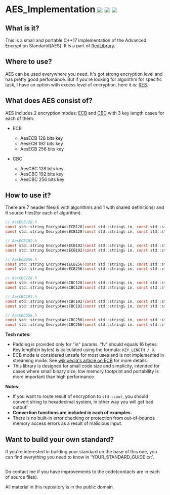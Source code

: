 # AES_Implementation [![](https://img.shields.io/apm/l/vim-mode)](https://github.com/Red-company/RES_Implementation/blob/main/LICENSE.md) [![](https://img.shields.io/github/repo-size/vladimirrogozin/AES_Implementation)](https://github.com/vladimirrogozin/AES_Implementation) ![](https://img.shields.io/github/stars/vladimirrogozin/AES_Implementation?style=social)

## What is it?

This is a small and portable C++17 implementation of the Advanced Encryption Standartd(AES). It is a part of [RedLibrary](https://github.com/Red-company/RedLibrary).

## Where to use?

AES can be used everywhere you need. It's got strong encryption level and has pretty good perfomance. But if you're looking for algorithm for specific task, I have an option with excess level of encryption, here it is: [RES](https://github.com/Red-company/RES_Implementation).

## What does AES consist of?
AES includes 2 encryption modes: [ECB](https://en.wikipedia.org/wiki/Block_cipher_mode_of_operation#Electronic_Codebook_.28ECB.29) and [CBC](https://en.wikipedia.org/wiki/Block_cipher_mode_of_operation#Cipher_Block_Chaining_.28CBC.29) with 3 key length cases for each of them:

* ECB
  * AesECB 128 bits key
  * AesECB 192 bits key
  * AesECB 256 bits key
  
* CBC
  * AesCBC 128 bits key
  * AesCBC 192 bits key
  * AesCBC 256 bits key
  
## How to use it?

There are 7 header files(6 with algorithms and 1 with shared definitions) and 6 source files(for each of algorithm).

```C
// AesECB128.h
const std::string EncryptAesECB128(const std::string& in, const std::string_view key);
const std::string DecryptAesECB128(const std::string& in, const std::string_view key);

// AesECB192.h
const std::string EncryptAesECB192(const std::string& in, const std::string_view key);
const std::string DecryptAesECB192(const std::string& in, const std::string_view key);

// AesECB256.h
const std::string EncryptAesECB256(const std::string& in, const std::string_view key);
const std::string DecryptAesECB256(const std::string& in, const std::string_view key);

// AesCBC128.h
const std::string EncryptAesCBC128(const std::string& in, const std::string_view key, const std::string_view iv);
const std::string DecryptAesCBC128(const std::string& in, const std::string_view key, const std::string_view iv);

// AesCBC192.h
const std::string EncryptAesCBC192(const std::string& in, const std::string_view key, const std::string_view iv);
const std::string DecryptAesCBC192(const std::string& in, const std::string_view key, const std::string_view iv);

// AesCBC256.h
const std::string EncryptAesCBC256(const std::string& in, const std::string_view key, const std::string_view iv);
const std::string DecryptAesCBC256(const std::string& in, const std::string_view key, const std::string_view iv);
```
**Tech notes:**
 * Padding is provided only for "in" params. "Iv" should equals 16 bytes. Key length(in bytes) is calculated using the formula: `KEY_LENGTH / 8`.
 * ECB mode is considered unsafe for most uses and is not implemented in streaming mode. See [wikipedia's article on ECB](https://en.wikipedia.org/wiki/Block_cipher_mode_of_operation#Electronic_Codebook_(ECB)) for more details.
 * This library is designed for small code size and simplicity, intended for cases where small binary size, low memory footprint and portability is more important than high performance.

**Notes:**
 * If you want to route result of encryption to `std::cout`, you should convert string to hexadecimal system, in other way you will get bad output!
  * **Convertion functions are included in each of examples.**
 * There is no built-in error checking or protection from out-of-bounds memory access errors as a result of malicious input.

## Want to build your own standard?
If you're interested in building your standard on the base of this one, you can find everything you need to know in 'YOUR_STANDARD_GUIDE.txt'.

##
Do contact me if you have improvements to the code(contacts are in each of source files). 

All material in this repository is in the public domain.
